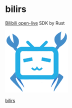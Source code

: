 # bilirs

[Bilibili open-live](https://open-live.bilibili.com) SDK by Rust

![project](doc/rustrs.png)

[bilirs](https://github.com/zerocraft/bilirs)
